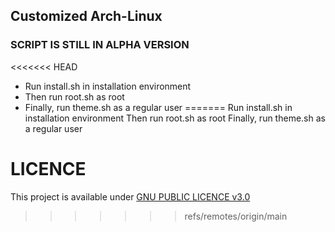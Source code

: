 ## Customized Arch-Linux
### SCRIPT IS STILL IN ALPHA VERSION
<<<<<<< HEAD
* Run install.sh in installation environment
* Then run root.sh as root
* Finally, run theme.sh as a regular user
=======
Run install.sh in installation environment
Then run root.sh as root
Finally, run theme.sh as a regular user

# LICENCE
This project is available under [GNU PUBLIC LICENCE v3.0](https://www.gnu.org/licenses/gpl-3.0.en.html)
>>>>>>> refs/remotes/origin/main
